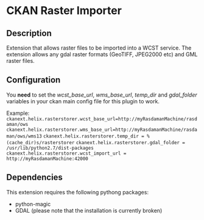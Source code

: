 # CKAN Raster Importer

## Description

Extension that allows raster files to be imported into a WCST service.
The extension allows any gdal raster formats (GeoTIFF, JPEG2000 etc) and GML raster files.

## Configuration

You **need** to set the *wcst_base_url*, *wms_base_url*, *temp_dir* and *gdal_folder* variables in your ckan main config file for this plugin to work. 

Example:
`ckanext.helix.rasterstorer.wcst_base_url=http://myRasdamanMachine/rasdaman/ows`
`ckanext.helix.rasterstorer.wms_base_url=http://myRasdamanMachine/rasdaman/ows/wms13`
`ckanext.helix.rasterstorer.temp_dir = %(cache_dir)s/rasterstorer`
`ckanext.helix.rasterstorer.gdal_folder = /usr/lib/python2.7/dist-packages`
`ckanext.helix.rasterstorer.wcst_import_url = http://myRasdamanMachine:42000`


## Dependencies

This extension requires the following pythong packages:

*	python-magic
*	GDAL (please note that the installation is currently broken)

